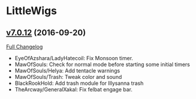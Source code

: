 # LittleWigs

## [v7.0.12](https://github.com/BigWigsMods/LittleWigs/tree/v7.0.12) (2016-09-20) [](#top)
[Full Changelog](https://github.com/BigWigsMods/LittleWigs/compare/v7.0.11...v7.0.12)

-   EyeOfAzshara/LadyHatecoil: Fix Monsoon timer.  
-   MawOfSouls: Check for normal mode before starting some initial timers  
-   MawOfSouls/Helya: Add tentacle warnings  
-   MawOfSouls/Trash: Tweak color and sound  
-   BlackRookHold: Add trash module for Illysanna trash  
-   TheArcway/GeneralXakal: Fix felbat engage bar.  
